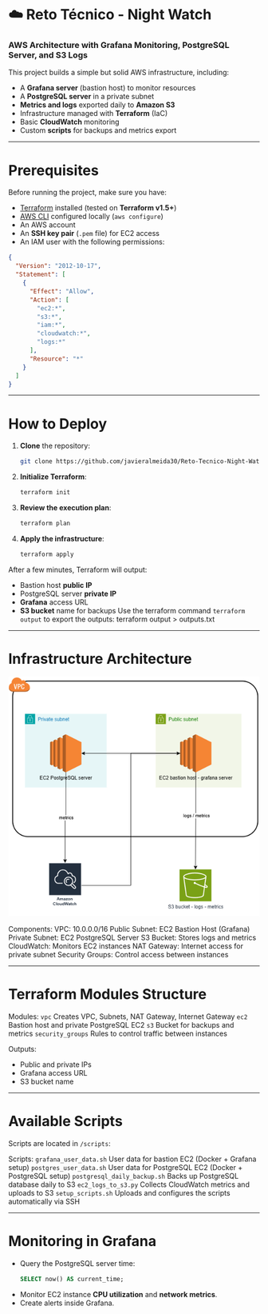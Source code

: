 # ☁️ Reto Técnico - Night Watch
### AWS Architecture with Grafana Monitoring, PostgreSQL Server, and S3 Logs

This project builds a simple but solid AWS infrastructure, including:
- A **Grafana server** (bastion host) to monitor resources
- A **PostgreSQL server** in a private subnet
- **Metrics and logs** exported daily to **Amazon S3**
- Infrastructure managed with **Terraform** (IaC)
- Basic **CloudWatch** monitoring
- Custom **scripts** for backups and metrics export

---

# Prerequisites

Before running the project, make sure you have:

- [Terraform](https://www.terraform.io/downloads) installed (tested on **Terraform v1.5+**)
- [AWS CLI](https://aws.amazon.com/cli/) configured locally (`aws configure`)
- An AWS account
- An **SSH key pair** (`.pem` file) for EC2 access
- An IAM user with the following permissions:

```json
{
  "Version": "2012-10-17",
  "Statement": [
    {
      "Effect": "Allow",
      "Action": [
        "ec2:*",
        "s3:*",
        "iam:*",
        "cloudwatch:*",
        "logs:*"
      ],
      "Resource": "*"
    }
  ]
}
```

---

# How to Deploy

1. **Clone** the repository:
   ```bash
   git clone https://github.com/javieralmeida30/Reto-Tecnico-Night-Watch.git
   ```

2. **Initialize Terraform**:
   ```bash
   terraform init
   ```

3. **Review the execution plan**:
   ```bash
   terraform plan
   ```

4. **Apply the infrastructure**:
   ```bash
   terraform apply
   ```

After a few minutes, Terraform will output:
- Bastion host **public IP**
- PostgreSQL server **private IP**
- **Grafana** access URL
- **S3 bucket** name for backups
Use the terraform command `terraform output` to export the outputs: terraform output > outputs.txt

---

# Infrastructure Architecture

![AWS Architecture Diagram](NightWatchArquitecture.png)


 Components:
 VPC: 10.0.0.0/16
 Public Subnet: EC2 Bastion Host (Grafana) 
 Private Subnet: EC2 PostgreSQL Server 
 S3 Bucket: Stores logs and metrics 
 CloudWatch: Monitors EC2 instances 
 NAT Gateway: Internet access for private subnet 
 Security Groups: Control access between instances 

---

#  Terraform Modules Structure

Modules:
`vpc` Creates VPC, Subnets, NAT Gateway, Internet Gateway
`ec2` Bastion host and private PostgreSQL EC2 
`s3` Bucket for backups and metrics 
`security_groups` Rules to control traffic between instances 

Outputs:
- Public and private IPs
- Grafana access URL
- S3 bucket name

---

# Available Scripts

Scripts are located in `/scripts`:

Scripts:
`grafana_user_data.sh`  User data for bastion EC2 (Docker + Grafana setup) 
`postgres_user_data.sh`  User data for PostgreSQL EC2 (Docker + PostgreSQL setup) 
`postgresql_daily_backup.sh`  Backs up PostgreSQL database daily to S3 
`ec2_logs_to_s3.py`  Collects CloudWatch metrics and uploads to S3 
`setup_scripts.sh`  Uploads and configures the scripts automatically via SSH

---

# Monitoring in Grafana

- Query the PostgreSQL server time:
  ```sql
  SELECT now() AS current_time;
  ```
- Monitor EC2 instance **CPU utilization** and **network metrics**.
- Create alerts inside Grafana.